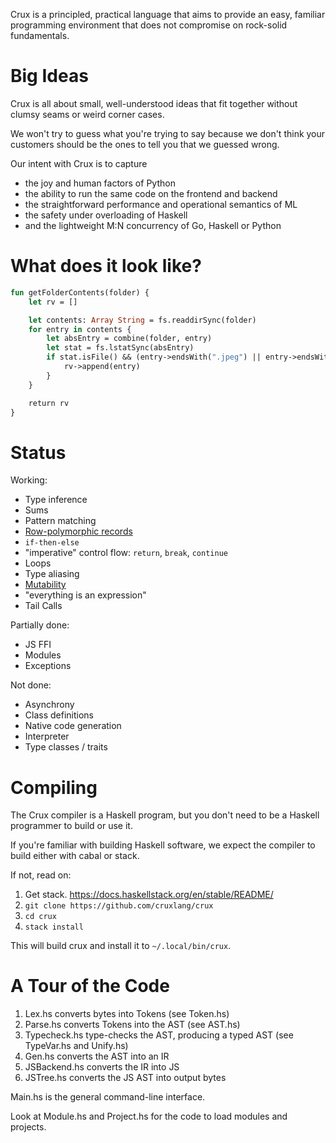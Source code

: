 Crux is a principled, practical language that aims to provide an easy, familiar programming environment that
does not compromise on rock-solid fundamentals.

# Big Ideas

Crux is all about small, well-understood ideas that fit together without clumsy seams or weird corner cases.

We won't try to guess what you're trying to say because we don't think your customers should be the
ones to tell you that we guessed wrong.

Our intent with Crux is to capture

* the joy and human factors of Python
* the ability to run the same code on the frontend and backend
* the straightforward performance and operational semantics of ML
* the safety under overloading of Haskell
* and the lightweight M:N concurrency of Go, Haskell or Python

# What does it look like?

```ocaml
fun getFolderContents(folder) {
    let rv = []

    let contents: Array String = fs.readdirSync(folder)
    for entry in contents {
        let absEntry = combine(folder, entry)
        let stat = fs.lstatSync(absEntry)
        if stat.isFile() && (entry->endsWith(".jpeg") || entry->endsWith(".jpg")) {
            rv->append(entry)
        }
    }

    return rv
}
```

# Status

Working:
* Type inference
* Sums
* Pattern matching
* [Row-polymorphic records](https://github.com/andyfriesen/Crux/blob/master/doc/design/objects.md)
* `if-then-else`
* "imperative" control flow: `return`, `break`, `continue`
* Loops
* Type aliasing
* [Mutability](https://github.com/andyfriesen/Crux/blob/master/doc/design/mutability.md)
* "everything is an expression"
* Tail Calls

Partially done:
* JS FFI
* Modules
* Exceptions

Not done:
* Asynchrony
* Class definitions
* Native code generation
* Interpreter
* Type classes / traits

# Compiling

The Crux compiler is a Haskell program, but you don't need to be a Haskell programmer to build or use it.

If you're familiar with building Haskell software, we expect the compiler to build either with cabal or stack.

If not, read on:

1. Get stack. https://docs.haskellstack.org/en/stable/README/
2. `git clone https://github.com/cruxlang/crux`
3. `cd crux`
4. `stack install`

This will build crux and install it to `~/.local/bin/crux`.

# A Tour of the Code

1. Lex.hs converts bytes into Tokens (see Token.hs)
2. Parse.hs converts Tokens into the AST (see AST.hs)
3. Typecheck.hs type-checks the AST, producing a typed AST (see TypeVar.hs and Unify.hs)
4. Gen.hs converts the AST into an IR
5. JSBackend.hs converts the IR into JS
6. JSTree.hs converts the JS AST into output bytes

Main.hs is the general command-line interface.

Look at Module.hs and Project.hs for the code to load modules and projects.

